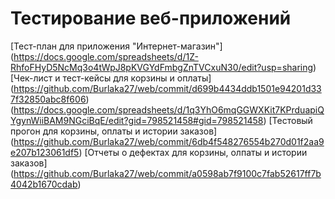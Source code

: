 # Тестирование веб-приложений
[Тест-план для приложения "Интернет-магазин"]
(https://docs.google.com/spreadsheets/d/1Z-RhfoFHyD5NcMq3o4tWpJ8pKVGYdFmbgZnTVCxuN30/edit?usp=sharing)
[Чек-лист и тест-кейсы для корзины и оплаты]
(https://github.com/Burlaka27/web/commit/d699b4434ddb1501e94201d337f32850abc8f606)
(https://docs.google.com/spreadsheets/d/1q3YhO6mqGGWXKit7KPrduapiQYgynWiiBAM9NGciBqE/edit?gid=798521458#gid=798521458)
[Тестовый прогон для корзины, оплаты и истории заказов]
(https://github.com/Burlaka27/web/commit/6db4f548276554b270d01f2aa9e207b123061df5)
[Отчеты о дефектах для корзины, олпаты и истории заказов]
(https://github.com/Burlaka27/web/commit/a0598ab7f9100c7fab52617ff7b4042b1670cdab)
